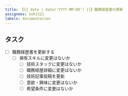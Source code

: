 ```yaml
---
title: 【{{ date | date('YYYY-MM-DD') }}】職務経歴書の更新
assignees: Soh1121
labels: documentation
---
```


## タスク

- [ ] 職務経歴書を更新する
    - [ ] 保有スキルに変更はないか
		- [ ] 技術スタックに変更はないか
		- [ ] 職務経歴詳細に変更はないか
		- [ ] 技術記事投稿を更新
		- [ ] 意欲・興味に変更はないか
		- [ ] 希望条件に変更はないか
